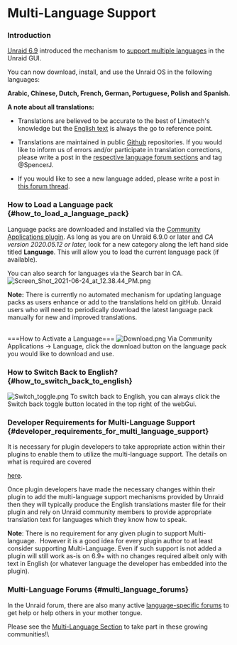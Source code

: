 # Multi-Language Support

### Introduction

[Unraid 6.9](https://unraid.net/blog/unraid-6-9-multi-language-support)
introduced the mechanism to [support multiple
languages](https://unraid.net/blog/unraid-6-9-multi-language-support) in
the Unraid GUI.

You can now download, install, and use the Unraid OS in the following
languages:

**Arabic, Chinese, Dutch, French, German, Portuguese, Polish and
Spanish.**

**A note about all translations:**

-   Translations are believed to be accurate to the best of Limetech\'s
    knowledge but the [English
    text](https://github.com/unraid/lang-en_US) is always the go to
    reference point.


-   Translations are maintained in public
    [Github](https://github.com/unraid) repositories. If you would like
    to inform us of errors and/or participate in translation
    corrections, please write a post in the [respective language forum
    sections](https://forums.unraid.net/forum/75-multi-language-section/)
    and tag \@SpencerJ.


-   If you would like to see a new language added, please write a post
    in [this forum thread](https://forums.unraid.net/forum/77-general/).

### How to Load a Language pack {#how_to_load_a_language_pack}

Language packs are downloaded and installed via the [Community
Applications
plugin](https://forums.unraid.net/topic/38582-plug-in-community-applications/).
As long as you are on Unraid 6.9.0 or later and *CA version 2020.05.12
or later,* look for a new category along the left hand side titled
**Language**. This will allow you to load the current language pack (if
available).

You can also search for languages via the Search bar in CA.
![](/docs/legacy/Screen_Shot_2021-06-24_at_12.38.44_PM.png "Screen_Shot_2021-06-24_at_12.38.44_PM.png")

**Note:** There is currently no automated mechanism for updating
language packs as users enhance or add to the translations held on
gitHub. Unraid users who will need to periodically download the latest
language pack manually for new and improved translations.

\
===How to Activate a Language=== ![](/docs/legacy/Download.png "Download.png") Via
Community Applications -\> Language, click the download button on the
language pack you would like to download and use.

### How to Switch Back to English? {#how_to_switch_back_to_english}

![](/docs/legacy/Switch_toggle.png "Switch_toggle.png") To switch back to English,
you can always click the Switch back toggle button located in the top
right of the webGui.

### Developer Requirements for Multi-Language Support {#developer_requirements_for_multi_language_support}

It is necessary for plugin developers to take appropriate action within
their plugins to enable them to utilize the multi-language support. The
details on what is required are covered

[here](https://wiki.unraid.net/images/5/5e/Multi-language_Support_Design_Guide.pdf).

Once plugin developers have made the necessary changes within their
plugin to add the multi-language support mechanisms provided by Unraid
then they will typically produce the English translations master file
for their plugin and rely on Unraid community members to provide
appropriate translation text for languages which they know how to speak.

**Note**: There is no requirement for any given plugin to support
Multi-language.  However it is a good idea for every plugin author to at
least consider supporting Multi-Language. Even if such support is not
added a plugin will still work as-is on 6.9+ with no changes required
albeit only with text in English (or whatever language the developer has
embedded into the plugin).

### Multi-Language Forums {#multi_language_forums}

In the Unraid forum, there are also many active [language-specific
forums](https://forums.unraid.net/forum/75-multi-language-section/) to
get help or help others in your mother tongue.

Please see the [Multi-Language
Section](https://forums.unraid.net/forum/75-multi-language-section/) to
take part in these growing communities!\